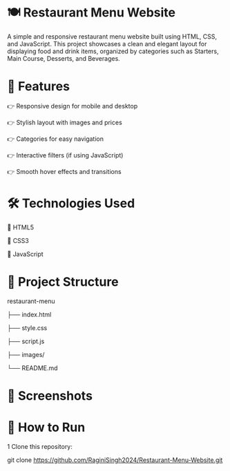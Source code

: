 # 🍽️ Restaurant Menu Website

A simple and responsive restaurant menu website built using HTML, CSS, and JavaScript. This project showcases a clean and elegant layout for displaying food and drink items, organized by categories such as Starters, Main Course, Desserts, and Beverages.

# 📌 Features

👉 Responsive design for mobile and desktop

👉 Stylish layout with images and prices

👉 Categories for easy navigation

👉 Interactive filters (if using JavaScript)

👉 Smooth hover effects and transitions

# 🛠️ Technologies Used

  🔹 HTML5
  
  🔹 CSS3 

  🔹 JavaScript 


 #  📁 Project Structure
 
restaurant-menu


├── index.html

├── style.css  

├── script.js   

├── images/   

└── README.md           

# 📸 Screenshots



# 🚀 How to Run

1 Clone this repository:

git clone https://github.com/RaginiSingh2024/Restaurant-Menu-Website.git

